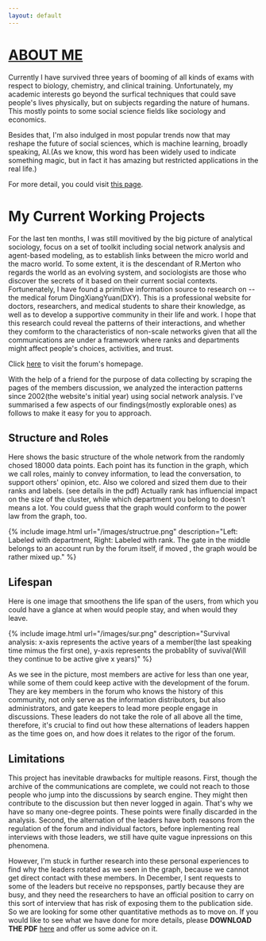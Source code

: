 ```yaml
---
layout: default
---
```


# [ABOUT ME](./about.html)

Currently I have survived three years of booming of all kinds of exams with respect to biology, chemistry, and clinical training. Unfortunately, my academic interests go beyond the surfical techniques that could save people's lives physically, but on subjects regarding the nature of humans. This mostly points to some social science fields like sociology and economics. 

Besides that, I'm also indulged in most popular trends now that may reshape the future of social sciences, which is machine learning, broadly speaking, AI.(As we know, this word has been widely used to indicate something magic, but in fact it has amazing but restricted applications in the real life.)

For more detail, you could visit [this page](about.html).

# My Current Working Projects

For the last ten months, I was still movitived by the big picture of analytical sociology, focus on a set of toolkit including social network analysis and agent-based modeling, as to establish links between the micro world and the macro world. To some extent, it is the descendant of R.Merton who regards the world as an evolving system, and sociologists are those who discover the secrets of it based on their current social contexts. Fortunenately, I have found a primitive information source to research on -- the medical forum DingXiangYuan(DXY). This is a professional website for doctors, researchers, and medical students to share their knowledge, as well as to develop a supportive community in their life and work.  I hope that this research could reveal the patterns of their interactions, and whether they comform to the characteristics of non-scale networks given that all the communications are under a framework where ranks and departments might affect people's choices, activities, and trust.

Click [here](http://bbs.dxy.cn) to visit the forum's homepage.

With the help of a friend for the purpose of data collecting by scraping the pages of the members discussion, we analyzed the interaction patterns since 2002(the website's initial year) using social network analysis. I've summarised a few aspects of our findings(mostly explorable ones) as follows to make it easy for you to approach.

## Structure and Roles

Here shows the basic structure of the whole network from the randomly chosed 18000 data points. Each point has its function in the graph, which we call roles, mainly to convey information, to lead the conversation, to support others' opinion, etc. Also we colored and sized them due to their ranks and labels. (see details in the pdf) Actually rank has influencial impact on the size of the cluster, while which department you belong to doesn't means a lot. You could guess that the graph would conform to the power law from the graph, too.

{% include image.html url="/images/structrue.png" description="Left: Labeled with department, Right: Labeled with rank. The gate in the middle belongs to an account run by the forum itself, if moved , the graph would be rather mixed up." %}

## Lifespan

Here is one image that smoothens the life span of the users, from which you could have a glance at when would people stay, and when would they leave.

{% include image.html url="/images/sur.png" description="Survival analysis: x-axis represents the active years of a member(the last speaking time mimus the first one), y-axis represents the probablity of suvival(Will they continue to be active give x years)" %}

As we see in the picture, most members are active for less than one year, while some of them could keep active with the development of the forum. They are key members in the forum who knows the history of this community, not only serve as the information distributors, but also administrators, and gate keepers to lead more people engage in discussions. These leaders do not take the role of all above all the time, therefore, it's crucial to find out how these alternations of leaders happen as the time goes on, and how does it relates to the rigor of  the forum.

## Limitations

This project has inevitable drawbacks for multiple reasons. First, though the archive of the communications are complete, we could not reach to those people who jump into the discussions by search engine. They might then contribute to the discussion but then never logged in again. That's why we have so many one-degree points. These points were finally discarded in the analysis. Second, the alternation of the leaders have both reasons from the regulation of the forum and individual factors, before inplementing real interviews with those leaders, we still have quite vague inpressions on this phenomena. 

However, I'm stuck in further research into these personal experiences to find why the leaders rotated as we seen in the graph, because we cannot get direct contact with these members. In December, I sent requests to some of the leaders but receive no repsponses, partly because they are busy, and they need the researchers to have an official position to carry on this sort of interview that has risk of exposing them to the publication side. So we are looking for some other quantitative methods as to move on. If you would like to see what we have done for more details, please **DOWNLOAD THE PDF** [here](./main.pdf) and offer us some advice on it.